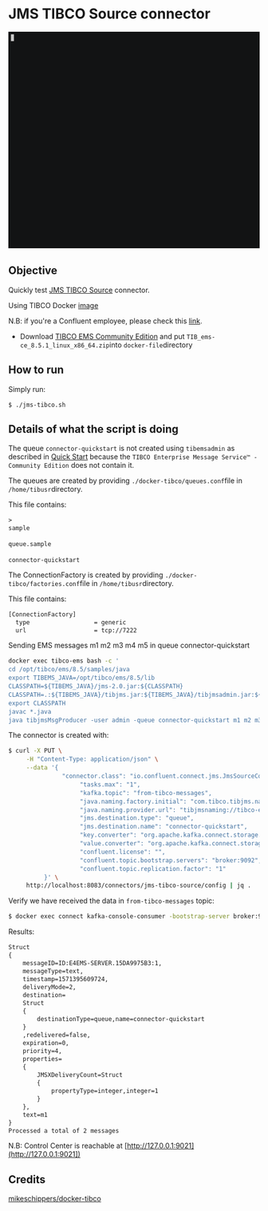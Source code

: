 # JMS TIBCO Source connector

![asciinema](https://github.com/vdesabou/gifs/blob/master/connect/connect-jms-tibco-source/asciinema.gif?raw=true)

## Objective

Quickly test [JMS TIBCO Source](https://docs.confluent.io/current/connect/kafka-connect-jms/index.html#using-with-tibco-ems) connector.

Using TIBCO Docker [image](https://github.com/mikeschippers/docker-tibco)

N.B: if you're a Confluent employee, please check this [link](https://confluent.slack.com/archives/C0116NM415F/p1636391410032900).

* Download [TIBCO EMS Community Edition](https://www.tibco.com/resources/product-download/tibco-enterprise-message-service-community-edition--free-download) and put `TIB_ems-ce_8.5.1_linux_x86_64.zip`into `docker-file`directory

## How to run

Simply run:

```
$ ./jms-tibco.sh
```

## Details of what the script is doing

The queue `connector-quickstart` is not created using `tibemsadmin` as described in [Quick Start](https://docs.confluent.io/current/connect/kafka-connect-tibco/source/index.html#quick-start) because the `TIBCO Enterprise Message Service™ - Community Edition` does not contain it.

The queues are created by providing `./docker-tibco/queues.conf`file in `/home/tibusr`directory.

This file contains:

```
>
sample

queue.sample

connector-quickstart
```

The ConnectionFactory is created by providing `./docker-tibco/factories.conf`file in `/home/tibusr`directory.

This file contains:

```
[ConnectionFactory]
  type                  = generic
  url                   = tcp://7222
```

Sending EMS messages m1 m2 m3 m4 m5 in queue connector-quickstart

```bash
docker exec tibco-ems bash -c '
cd /opt/tibco/ems/8.5/samples/java
export TIBEMS_JAVA=/opt/tibco/ems/8.5/lib
CLASSPATH=${TIBEMS_JAVA}/jms-2.0.jar:${CLASSPATH}
CLASSPATH=.:${TIBEMS_JAVA}/tibjms.jar:${TIBEMS_JAVA}/tibjmsadmin.jar:${CLASSPATH}
export CLASSPATH
javac *.java
java tibjmsMsgProducer -user admin -queue connector-quickstart m1 m2 m3 m4 m5'
```

The connector is created with:

```bash
$ curl -X PUT \
     -H "Content-Type: application/json" \
     --data '{
               "connector.class": "io.confluent.connect.jms.JmsSourceConnector",
                    "tasks.max": "1",
                    "kafka.topic": "from-tibco-messages",
                    "java.naming.factory.initial": "com.tibco.tibjms.naming.TibjmsInitialContextFactory",
                    "java.naming.provider.url": "tibjmsnaming://tibco-ems:7222",
                    "jms.destination.type": "queue",
                    "jms.destination.name": "connector-quickstart",
                    "key.converter": "org.apache.kafka.connect.storage.StringConverter",
                    "value.converter": "org.apache.kafka.connect.storage.StringConverter",
                    "confluent.license": "",
                    "confluent.topic.bootstrap.servers": "broker:9092",
                    "confluent.topic.replication.factor": "1"
          }' \
     http://localhost:8083/connectors/jms-tibco-source/config | jq .
```


Verify we have received the data in `from-tibco-messages` topic:

```bash
$ docker exec connect kafka-console-consumer -bootstrap-server broker:9092 --topic from-tibco-messages --from-beginning --max-messages 2
```

Results:

```
Struct
{
    messageID=ID:E4EMS-SERVER.15DA9975B3:1,
    messageType=text,
    timestamp=1571395609724,
    deliveryMode=2,
    destination=
    Struct
    {
        destinationType=queue,name=connector-quickstart
    }
    ,redelivered=false,
    expiration=0,
    priority=4,
    properties=
    {
        JMSXDeliveryCount=Struct
        {
            propertyType=integer,integer=1
        }
    },
    text=m1
}
Processed a total of 2 messages
```

N.B: Control Center is reachable at [http://127.0.0.1:9021](http://127.0.0.1:9021])

## Credits

[mikeschippers/docker-tibco](https://github.com/mikeschippers/docker-tibco)
